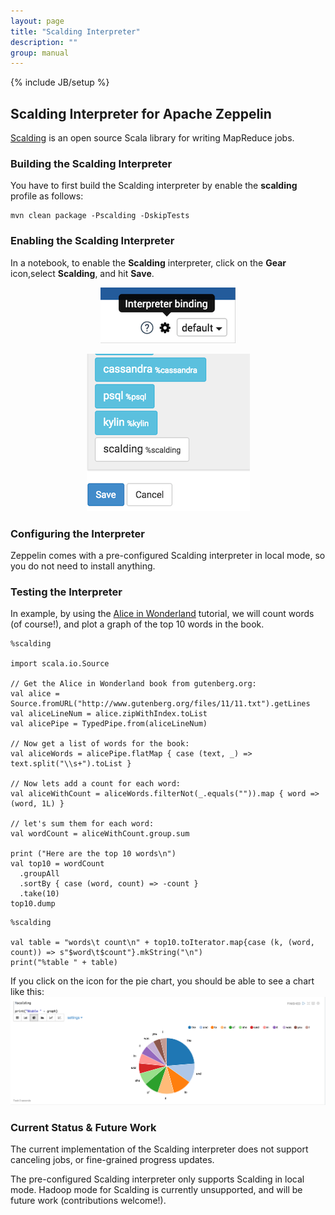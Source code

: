 ```yaml
---
layout: page
title: "Scalding Interpreter"
description: ""
group: manual
---
```

{% include JB/setup %}

## Scalding Interpreter for Apache Zeppelin
[Scalding](https://github.com/twitter/scalding) is an open source Scala library for writing MapReduce jobs.

### Building the Scalding Interpreter
You have to first build the Scalding interpreter by enable the **scalding** profile as follows:

```
mvn clean package -Pscalding -DskipTests
```

### Enabling the Scalding Interpreter
In a notebook, to enable the **Scalding** interpreter, click on the **Gear** icon,select **Scalding**, and hit **Save**.

<center>

![Interpreter Binding](../assets/themes/zeppelin/img/docs-img/scalding-InterpreterBinding.png)

![Interpreter Selection](../assets/themes/zeppelin/img/docs-img/scalding-InterpreterSelection.png)

</center>

### Configuring the Interpreter
Zeppelin comes with a pre-configured Scalding interpreter in local mode, so you do not need to install anything.

### Testing the Interpreter
In example, by using the [Alice in Wonderland](https://gist.github.com/johnynek/a47699caa62f4f38a3e2) tutorial, we will count words (of course!), and plot a graph of the top 10 words in the book.

```
%scalding

import scala.io.Source

// Get the Alice in Wonderland book from gutenberg.org:
val alice = Source.fromURL("http://www.gutenberg.org/files/11/11.txt").getLines
val aliceLineNum = alice.zipWithIndex.toList
val alicePipe = TypedPipe.from(aliceLineNum)

// Now get a list of words for the book:
val aliceWords = alicePipe.flatMap { case (text, _) => text.split("\\s+").toList }

// Now lets add a count for each word:
val aliceWithCount = aliceWords.filterNot(_.equals("")).map { word => (word, 1L) }

// let's sum them for each word:
val wordCount = aliceWithCount.group.sum

print ("Here are the top 10 words\n")
val top10 = wordCount
  .groupAll
  .sortBy { case (word, count) => -count }
  .take(10)
top10.dump

```
```
%scalding

val table = "words\t count\n" + top10.toIterator.map{case (k, (word, count)) => s"$word\t$count"}.mkString("\n")
print("%table " + table)

```

If you click on the icon for the pie chart, you should be able to see a chart like this:
![Scalding - Pie - Chart](../assets/themes/zeppelin/img/docs-img/scalding-pie.png)

### Current Status & Future Work
The current implementation of the Scalding interpreter does not support canceling jobs, or fine-grained progress updates. 

The pre-configured Scalding interpreter only supports Scalding in local mode. Hadoop mode for Scalding is currently unsupported, and will be future work (contributions welcome!).
